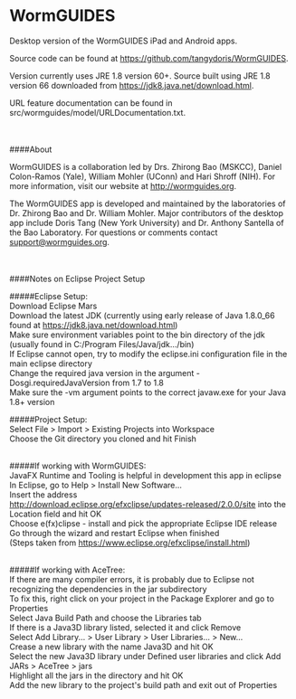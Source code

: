 # WormGUIDES
Desktop version of the WormGUIDES iPad and Android apps.

Source code can be found at https://github.com/tangydoris/WormGUIDES.

Version currently uses JRE 1.8 version 60+. Source built using JRE 1.8 version 66 downloaded from https://jdk8.java.net/download.html.

URL feature documentation can be found in src/wormguides/model/URLDocumentation.txt.
<br><br><br>



####About

WormGUIDES is a collaboration led by Drs. Zhirong Bao (MSKCC), Daniel Colon-Ramos (Yale), William Mohler (UConn) and Hari Shroff (NIH). For more information, visit our website at http://wormguides.org. 

The WormGUIDES app is developed and maintained by the laboratories of Dr. Zhirong Bao and Dr. William Mohler. Major contributors of the desktop app include Doris Tang (New York University) and Dr. Anthony Santella of the Bao Laboratory. For questions or comments contact support@wormguides.org.
<br><br><br>



####Notes on Eclipse Project Setup

#####Eclipse Setup:<br>
Download Eclipse Mars<br>
Download the latest JDK (currently using early release of Java 1.8.0_66 found at https://jdk8.java.net/download.html)<br>
Make sure environment variables point to the bin directory of the jdk (usually found in C:/Program Files/Java/jdk.../bin)<br>
If Eclipse cannot open, try to modify the eclipse.ini configuration file in the main eclipse directory<br>
Change the required java version in the argument -Dosgi.requiredJavaVersion from 1.7 to 1.8<br>
Make sure the -vm argument points to the correct javaw.exe for your Java 1.8+ version<br>

#####Project Setup:<br>
Select File > Import > Existing Projects into Workspace<br>
Choose the Git directory you cloned and hit Finish<br><br>


#####If working with WormGUIDES:<br>
JavaFX Runtime and Tooling is helpful in development this app in eclipse<br>
In Eclipse, go to Help > Install New Software...<br>
Insert the address<br> http://download.eclipse.org/efxclipse/updates-released/2.0.0/site into the Location field and hit OK<br>
Choose e(fx)clipse - install and pick the appropriate Eclipse IDE release<br>
Go through the wizard and restart Eclipse when finished<br>
(Steps taken from https://www.eclipse.org/efxclipse/install.html)<br><br>


#####If working with AceTree:<br>
If there are many compiler errors, it is probably due to Eclipse not recognizing the dependencies in the jar subdirectory<br>
To fix this, right click on your project in the Package Explorer and go to Properties<br>
Select Java Build Path and choose the Libraries tab<br>
If there is a Java3D library listed, selected it and click Remove<br>
Select Add Library... > User Library > User Libraries... > New...<br>
Crease a new library with the name Java3D and hit OK<br>
Select the new Java3D library under Defined user libraries and click Add JARs > AceTree > jars<br>
Highlight all the jars in the directory and hit OK<br>
Add the new library to the project's build path and exit out of Properties<br>